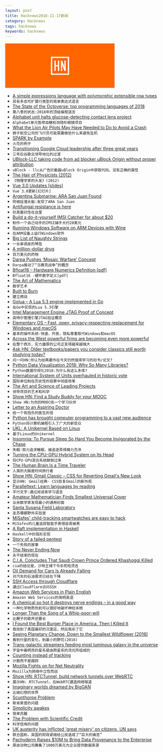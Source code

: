 ```yaml
---
layout: post
title: Hacknews2018-11-17新闻
category: Hacknews
tags: hacknews
keywords: hacknews
---
```


![haccknews-banner](/assets/image/hacknews-banner.jpg)

- [A simple expressions language with polymorphic extensible row types](https://github.com/willtim/Expresso)
- `具有多态可扩展行类型的简单表达式语言`
- [The State of the Octoverse: top programming languages of 2018](https://blog.github.com/2018-11-15-state-of-the-octoverse-top-programming-languages/)
- `第八季的状态:2018年的顶级编程语言`
- [Alphabet unit halts glucose-detecting contact lens project](https://www.reuters.com/article/us-alphabet-verily/alphabet-unit-halts-glucose-detecting-contact-lens-project-idUSKCN1NL2B5)
- `Alphabet单元暂停血糖检测隐形眼镜项目`
- [What the Lion Air Pilots May Have Needed to Do to Avoid a Crash](https://www.nytimes.com/interactive/2018/11/16/world/asia/lion-air-crash-cockpit.html)
- `狮子航空公司的飞行员可能需要做些什么来避免坠机`
- [SPARK by Example](https://github.com/tofgarion/spark-by-example)
- `火花的例子`
- [Transitioning Google Cloud leadership after three great years](https://cloud.google.com/blog/topics/inside-google-cloud/transitioning-google-cloud-after-three-great-years)
- `三年后谷歌云领导地位的过渡`
- [UBlock-LLC taking code from ad blocker uBlock Origin without proper attribution](https://twitter.com/gorhill/status/1063777353678110720)
- `uBlock - llc从广告拦截器uBlock Origin中获取代码，没有正确的属性`
- [The Hair of Physicists (2012)](http://blog.nuclearsecrecy.com/2012/06/22/friday-image-the-hair-physicists-1930s/)
- `《物理学家的头发》(2012)`
- [Vue 3.0 Updates [slides]](https://docs.google.com/presentation/d/1yhPGyhQrJcpJI2ZFvBme3pGKaGNiLi709c37svivv0o/preview?slide=id.p)
- `Vue 3.0更新[幻灯片]`
- [Argentina Submarine: ARA San Juan Found](https://www.bbc.com/news/world-latin-america-46245686)
- `阿根廷潜水艇:发现了ARA San Juan`
- [Antifungal resistance is here](https://www.theatlantic.com/science/archive/2018/11/when-tulips-kill/574489/)
- `抗真菌抗性在这里`
- [Build a do-it-yourself IMSI Catcher for about $20](https://motherboard.vice.com/en_us/article/gy7qm9/how-i-made-imsi-catcher-cheap-amazon-github)
- `制作一个自己动手的IMSI捕手大约20美元`
- [Running Windows Software on ARM Devices with Wine](https://gist.github.com/MIvanchev/14de59fa2552d315ac74c30cf1c0b01e)
- `在ARM设备上运行Windows软件`
- [Big List of Naughty Strings](https://github.com/minimaxir/big-list-of-naughty-strings)
- `一长串调皮的琴弦`
- [A million-dollar drug](https://newsinteractives.cbc.ca/longform/glybera)
- `百万美元的药物`
- [Darpa Pushes ‘Mosaic Warfare’ Concept](http://www.nationaldefensemagazine.org/articles/2018/11/16/darpa-pushes-mosaic-warfare-concept)
- `Darpa推动了“马赛克战争”的概念`
- [Bfloat16 – Hardware Numerics Definition [pdf]](https://software.intel.com/sites/default/files/managed/40/8b/bf16-hardware-numerics-definition-white-paper.pdf)
- `Bfloat16 -硬件数字定义[pdf]`
- [The Art of Mathematics](https://krieger.jhu.edu/magazine/fall-2018-v16n1/the-art-of-mathematics/)
- `数学艺术`
- [Built to Burn](https://99percentinvisible.org/episode/built-to-burn/)
- `建立燃烧`
- [Golua – A Lua 5.3 engine implemented in Go](https://github.com/Azure/golua)
- `在Go中实现的Lua 5.3引擎`
- [Intel Management Engine JTAG Proof of Concept](https://github.com/ptresearch/IntelTXE-PoC)
- `英特尔管理引擎JTAG验证概念`
- [Elementary OS – Fast, open, privacy-respecting replacement for Windows and macOS](https://elementary.io/)
- `基本的操作系统-快速，开放，隐私尊重取代Windows和macOS`
- [Across the West powerful firms are becoming even more powerful](https://www.economist.com/special-report/2018/11/15/across-the-west-powerful-firms-are-becoming-even-more-powerful)
- `在整个西方，实力雄厚的公司正变得越来越强大`
- [Ask HN: Older textbooks/papers you consider classics still worth studying today?](item?id=18469649)
- `问一问HN:你认为经典著作在今天仍然值得学习的旧书/论文?`
- [Python Data Visualization 2018: Why So Many Libraries?](https://www.anaconda.com/blog/developer-blog/python-data-visualization-2018-why-so-many-libraries/)
- `Python数据可视化2018:为什么有这么多库?`
- [International System of Units overhauled in historic vote](http://www.npl.co.uk/news/international-system-of-units-overhauled-in-historic-vote)
- `国际单位制在历史性的投票中彻底改革`
- [The Art and Science of Leading Projects](https://www.teamgantt.com/art-science-of-leading-projects)
- `领导项目的艺术和科学`
- [Show HN: Find a Study Buddy for your MOOC](https://stacks.courses/)
- `Show HN:为你的MOOC找一个学习伙伴`
- [Letter to an Aspiring Doctor](https://www.firstthings.com/article/2018/12/letter-to-an-aspiring-doctor)
- `给一个有抱负的医生的信`
- [Python has brought computer programming to a vast new audience](https://www.economist.com/science-and-technology/2018/07/19/python-has-brought-computer-programming-to-a-vast-new-audience)
- `Python将计算机编程引入了广大的新受众`
- [UKL: A Unikernel Based on Linux](https://next.redhat.com/2018/11/14/ukl-a-unikernel-based-on-linux/)
- `基于Linux的Unikernel`
- [Insomnia: To Pursue Sleep So Hard You Become Invigorated by the Chase](https://longreads.com/2018/11/15/insomnia-to-pursue-sleep-so-hard-you-become-invigorated-by-the-chase/)
- `失眠:努力追求睡眠，被追逐弄得精力充沛`
- [Turning the CPU-GPU Hybrid System on Its Head](https://www.nextplatform.com/2018/11/16/turning-the-cpu-gpu-hybrid-system-on-its-head/)
- `将CPU-GPU混合系统颠倒过来`
- [The Human Brain Is a Time Traveler](https://www.nytimes.com/interactive/2018/11/15/magazine/tech-design-ai-prediction.html)
- `人类的大脑是时间旅行者`
- [Show HN: Gmail Classic – CSS for Reverting Gmail&#39;s New Look](https://github.com/shellscape/gmail-classic)
- `显示HN: Gmail经典- CSS恢复Gmail的新外观`
- [Paralleltext: Learn languages by reading](http://paralleltext.io/)
- `平行文字:通过阅读来学习语言`
- [Amateur Mathematician Finds Smallest Universal Cover](https://www.quantamagazine.org/amateur-mathematician-finds-smallest-universal-cover-20181115/)
- `业余数学家发现最小的通用封面`
- [Santa Susana Field Laboratory](https://en.wikipedia.org/wiki/Santa_Susana_Field_Laboratory)
- `圣苏珊娜野外实验室`
- [MiSafes&#39; child-tracking smartwatches are easy to hack](https://www.bbc.com/news/technology-46195189)
- `MiSafes的儿童追踪智能手表很容易被黑`
- [A Raft implementation in Haskell](https://github.com/adjoint-io/raft)
- `Haskell中的筏形实现`
- [Story of a failed pentest](https://threader.app/thread/1063423110513418240)
- `一个失败的故事`
- [The Never Ending Now](http://www.perell.com/blog/never-ending-now)
- `永不结束的现在`
- [C.I.A. Concludes That Saudi Crown Prince Ordered Khashoggi Killed](https://www.nytimes.com/2018/11/16/us/politics/cia-saudi-crown-prince-khashoggi.html)
- `cia的结论是，沙特王储下令杀死哈须吉`
- [Oil Demand for Cars Is Already Falling](https://www.bloomberg.com/opinion/articles/2018-11-16/oil-demand-for-cars-and-transportation-is-already-falling)
- `对汽车的石油需求已经在下降`
- [SSH Access through Cloudflare](https://blog.cloudflare.com/releasing-the-cloudflare-access-feature-that-let-us-smash-a-vpn-on-stage/?h)
- `通过Cloudflare访问SSH`
- [Amazon Web Services in Plain English](https://www.expeditedssl.com/aws-in-plain-english)
- `Amazon Web Services的简明英语`
- [A chemical so hot it destroys nerve endings – in a good way](https://www.wired.com/story/resiniferatoxin/)
- `一种化学物质热到可以很好地破坏神经末梢`
- [Longer Than the Song of a Whip-poor-will](https://www.oxfordamerican.org/item/1648-longer-than-the-song-of-a-whip-poor-will)
- `比鞭子的歌声还要长`
- [I Found the Best Burger Place in America, Then I Killed It](https://www.thrillist.com/eat/portland/stanichs-closed-will-it-reopen-burger-quest)
- `我找到了美国最好的汉堡店，然后我杀了它`
- [Seeing Planetary Change, Down to the Smallest Wildflower (2016)](http://www.averyreview.com/issues/16/seeing-planetary-change)
- `看到行星的变化，到最小的野花(2016)`
- [Trans-galactic streamers feeding most luminous galaxy in the universe](https://phys.org/news/2018-11-trans-galactic-streamers-luminous-galaxy-universe.html)
- `宇宙中最明亮的星系是由跨星系的流光所组成的`
- [Counting instead of tracking](https://fcused.at/2018/counting-instead-of-tracking.html)
- `计数而不是跟踪`
- [Mozilla Fights on for Net Neutrality](https://blog.mozilla.org/blog/2018/11/16/mozilla-fights-on-for-net-neutrality/)
- `Mozilla为网络中立性而战`
- [Show HN: RTCTunnel, build network tunnels over WebRTC](https://github.com/rtctunnel/rtctunnel)
- `展示HN: RTCTunnel，在WebRTC建造网络隧道`
- [Imaginary worlds dreamed by BigGAN](http://aiweirdness.com/post/178619746932/imaginary-worlds-dreamed-by-biggan)
- `比根幻想的世界`
- [Scunthorpe Problem](https://en.wikipedia.org/wiki/Scunthorpe_problem)
- `斯肯索普的问题`
- [Simplicity awakes](http://jehanne.io/2018/11/15/simplicity-awakes.html)
- `简单苏醒`
- [The Problem with Scientific Credit](http://nautil.us/issue/66/clockwork/the-problem-with-scientific-credit)
- `科学信用的问题`
- [UK austerity has inflicted &#39;great misery&#39; on citizens, UN says](https://www.theguardian.com/society/2018/nov/16/uk-austerity-has-inflicted-great-misery-on-citizens-un-says)
- `联合国称，英国的财政紧缩给公民造成了“巨大的痛苦”`
- [Pachyderm Raises $10M to Bring Data Provenance to the Enterprise](http://www.pachyderm.io/2018/11/15/Series-A.html)
- `厚皮动物公司筹集了1000万美元为企业提供数据来源`

